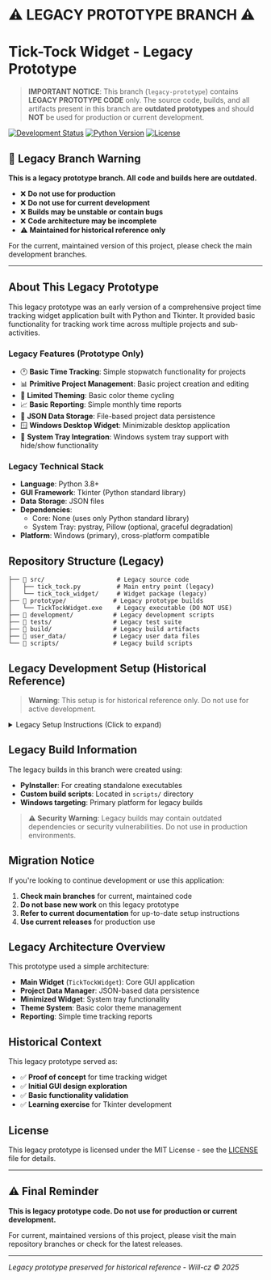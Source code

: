 # ⚠️ LEGACY PROTOTYPE BRANCH ⚠️

# Tick-Tock Widget - Legacy Prototype

> **IMPORTANT NOTICE**: This branch (`legacy-prototype`) contains **LEGACY PROTOTYPE CODE** only. The source code, builds, and all artifacts present in this branch are **outdated prototypes** and should **NOT** be used for production or current development.

[![Development Status](https://img.shields.io/badge/Status-Legacy%20Prototype-red?style=for-the-badge)](https://github.com/Will-cz/tick-tock)
[![Python Version](https://img.shields.io/badge/Python-3.8%2B-yellow?style=for-the-badge)](https://www.python.org/downloads/)
[![License](https://img.shields.io/badge/License-MIT-blue?style=for-the-badge)](LICENSE)

## 🚨 Legacy Branch Warning

**This is a legacy prototype branch. All code and builds here are outdated.**

- ❌ **Do not use for production**
- ❌ **Do not use for current development**  
- ❌ **Builds may be unstable or contain bugs**
- ❌ **Code architecture may be incomplete**
- ⚠️ **Maintained for historical reference only**

For the current, maintained version of this project, please check the main development branches.

---

## About This Legacy Prototype

This legacy prototype was an early version of a comprehensive project time tracking widget application built with Python and Tkinter. It provided basic functionality for tracking work time across multiple projects and sub-activities.

### Legacy Features (Prototype Only)

- 🕐 **Basic Time Tracking**: Simple stopwatch functionality for projects
- 📊 **Primitive Project Management**: Basic project creation and editing
- 🎨 **Limited Theming**: Basic color theme cycling
- 📈 **Basic Reporting**: Simple monthly time reports
- 💾 **JSON Data Storage**: File-based project data persistence
- 🪟 **Windows Desktop Widget**: Minimizable desktop application
- 🔔 **System Tray Integration**: Windows system tray support with hide/show functionality

### Legacy Technical Stack

- **Language**: Python 3.8+
- **GUI Framework**: Tkinter (Python standard library)
- **Data Storage**: JSON files
- **Dependencies**: 
  - Core: None (uses only Python standard library)
  - System Tray: pystray, Pillow (optional, graceful degradation)
- **Platform**: Windows (primary), cross-platform compatible

## Repository Structure (Legacy)

```
├── 📁 src/                    # Legacy source code
│   ├── tick_tock.py          # Main entry point (legacy)
│   └── tick_tock_widget/     # Widget package (legacy)
├── 📁 prototype/             # Legacy prototype builds
│   └── TickTockWidget.exe    # Legacy executable (DO NOT USE)
├── 📁 development/           # Legacy development scripts
├── 📁 tests/                 # Legacy test suite
├── 📁 build/                 # Legacy build artifacts
├── 📁 user_data/             # Legacy user data files
└── 📁 scripts/               # Legacy build scripts
```

## Legacy Development Setup (Historical Reference)

> **Warning**: This setup is for historical reference only. Do not use for active development.

<details>
<summary>Legacy Setup Instructions (Click to expand)</summary>

### Prerequisites (Legacy)
- Python 3.8 or higher
- Windows OS (for full functionality)

### Installation (Legacy)
```bash
# Clone this legacy branch (NOT RECOMMENDED)
git clone -b legacy-prototype https://github.com/Will-cz/tick-tock.git
cd tick-tock

# Install legacy development dependencies
pip install -r requirements-dev.txt
```

### Running Legacy Prototype
```bash
# Development mode (legacy)
python development/run_development.py

# Direct execution (legacy)
python src/tick_tock.py
```

### Legacy Testing
```bash
# Run legacy test suite
python scripts/run_tests.py

# Or with pytest directly
pytest tests/
```

</details>

## Legacy Build Information

The legacy builds in this branch were created using:
- **PyInstaller**: For creating standalone executables
- **Custom build scripts**: Located in `scripts/` directory
- **Windows targeting**: Primary platform for legacy builds

> **⚠️ Security Warning**: Legacy builds may contain outdated dependencies or security vulnerabilities. Do not use in production environments.

## Migration Notice

If you're looking to continue development or use this application:

1. **Check main branches** for current, maintained code
2. **Do not base new work** on this legacy prototype
3. **Refer to current documentation** for up-to-date setup instructions
4. **Use current releases** for production use

## Legacy Architecture Overview

This prototype used a simple architecture:
- **Main Widget** (`TickTockWidget`): Core GUI application
- **Project Data Manager**: JSON-based data persistence
- **Minimized Widget**: System tray functionality
- **Theme System**: Basic color theme management
- **Reporting**: Simple time tracking reports

## Historical Context

This legacy prototype served as:
- ✅ **Proof of concept** for time tracking widget
- ✅ **Initial GUI design exploration**
- ✅ **Basic functionality validation**
- ✅ **Learning exercise** for Tkinter development

## License

This legacy prototype is licensed under the MIT License - see the [LICENSE](LICENSE) file for details.

---

## ⚠️ Final Reminder

**This is legacy prototype code. Do not use for production or current development.**

For current, maintained versions of this project, please visit the main repository branches or check for the latest releases.

---

*Legacy prototype preserved for historical reference - Will-cz © 2025*
